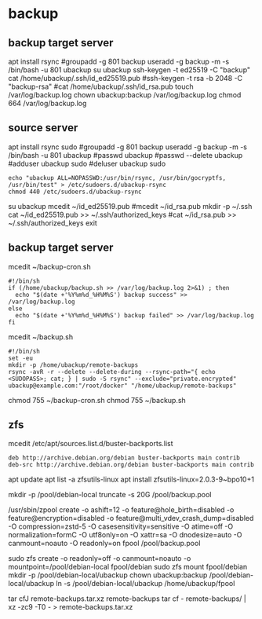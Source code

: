 # backup

## backup target server

apt install rsync
#groupadd -g 801 backup
useradd -g backup -m -s /bin/bash -u 801 ubackup
su ubackup
ssh-keygen -t ed25519 -C "backup"
cat /home/ubackup/.ssh/id_ed25519.pub
#ssh-keygen -t rsa -b 2048 -C "backup-rsa"
#cat /home/ubackup/.ssh/id_rsa.pub
touch /var/log/backup.log
chown ubackup:backup /var/log/backup.log
chmod 664 /var/log/backup.log

## source server

apt install rsync sudo
#groupadd -g 801 backup
useradd -g backup -m -s /bin/bash -u 801 ubackup
#passwd ubackup
#passwd --delete ubackup
#adduser ubackup sudo
#deluser ubackup sudo
```
echo "ubackup ALL=NOPASSWD:/usr/bin/rsync, /usr/bin/gocryptfs, /usr/bin/test" > /etc/sudoers.d/ubackup-rsync
chmod 440 /etc/sudoers.d/ubackup-rsync
```
su ubackup
mcedit ~/id_ed25519.pub
#mcedit ~/id_rsa.pub
mkdir -p ~/.ssh
cat ~/id_ed25519.pub >> ~/.ssh/authorized_keys
#cat ~/id_rsa.pub >> ~/.ssh/authorized_keys
exit

## backup target server

mcedit ~/backup-cron.sh
```
#!/bin/sh
if (/home/ubackup/backup.sh >> /var/log/backup.log 2>&1) ; then
  echo "$(date +'%Y%m%d_%H%M%S') backup success" >> /var/log/backup.log
else
  echo "$(date +'%Y%m%d_%H%M%S') backup failed" >> /var/log/backup.log
fi
```
mcedit ~/backup.sh
```
#!/bin/sh
set -eu
mkdir -p /home/ubackup/remote-backups
rsync -avR -r --delete --delete-during --rsync-path="{ echo <SUDOPASS>; cat; } | sudo -S rsync" --exclude="private.encrypted" ubackup@example.com:"/root/docker" "/home/ubackup/remote-backups"
```
chmod 755 ~/backup-cron.sh
chmod 755 ~/backup.sh

## zfs

mcedit /etc/apt/sources.list.d/buster-backports.list
```
deb http://archive.debian.org/debian buster-backports main contrib
deb-src http://archive.debian.org/debian buster-backports main contrib
```
apt update
apt list -a zfsutils-linux
apt install zfsutils-linux=2.0.3-9~bpo10+1

mkdir -p /pool/debian-local
truncate -s 20G /pool/backup.pool

/usr/sbin/zpool create -o ashift=12 -o feature@hole_birth=disabled -o feature@encryption=disabled -o feature@multi_vdev_crash_dump=disabled -O compression=zstd-5 -O casesensitivity=sensitive -O atime=off -O normalization=formC -O utf8only=on -O xattr=sa -O dnodesize=auto -O canmount=noauto -O readonly=on fpool /pool/backup.pool

sudo zfs create -o readonly=off -o canmount=noauto -o mountpoint=/pool/debian-local fpool/debian
sudo zfs mount fpool/debian
mkdir -p /pool/debian-local/ubackup
chown ubackup:backup /pool/debian-local/ubackup
ln -s /pool/debian-local/ubackup /home/ubackup/fpool

tar cfJ remote-backups.tar.xz remote-backups
tar cf - remote-backups/ | xz -zc9 -T0 - > remote-backups.tar.xz
